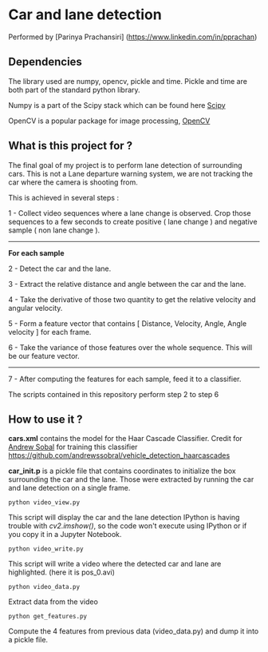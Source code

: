 # Car and lane detection 
Performed by [Parinya Prachansiri] (https://www.linkedin.com/in/pprachan)


## Dependencies 
The library used are numpy, opencv, pickle and time. 
Pickle and time are both part of the standard python library.

Numpy is a part of the Scipy stack which can be found here [Scipy](https://www.scipy.org/install.)

OpenCV is a popular package for image processing, [OpenCV](http://docs.opencv.org/2.4/doc/tutorials/introduction/linux_install/linux_install.html)


## What is this project for ? 
The final goal of my project is to perform lane detection of surrounding cars. This is not a Lane departure warning system, we are not tracking the car where the camera is shooting from. 

This is achieved in several steps :

1 - Collect video sequences where a lane change is observed. Crop those sequences to a few seconds to create positive ( lane change ) and negative sample ( non lane change ).

- - -
**For each sample** 

2 - Detect the car and the lane.

3 - Extract the relative distance and angle between the car and the lane. 

4 - Take the derivative of those two quantity to get the relative velocity and angular velocity.

5 - Form a feature vector that contains [ Distance, Velocity, Angle, Angle velocity ] for each frame.

6 - Take the variance of those features over the whole sequence. This will be our feature vector.

- - -

7 - After computing the features for each sample, feed it to a classifier. 

The scripts contained in this repository perform step 2 to step 6

## How to use it ?
**cars.xml** contains the model for the Haar Cascade Classifier. Credit for [Andrew Sobal](https://github.com/andrewssobral) for training this classifier https://github.com/andrewssobral/vehicle_detection_haarcascades 

**car_init.p** is a pickle file that contains coordinates to initialize the box surrounding the car and the lane. Those were extracted by running the car and lane detection on a single frame. 

```console
python video_view.py 
```
This script will display the car and the lane detection
IPython is having trouble with *cv2.imshow()*, so the code won't execute using IPython or if you copy it in a Jupyter Notebook.

```console
python video_write.py 
```
This script will write a video where the detected car and lane are highlighted. (here it is pos_0.avi)

```console
python video_data.py 
```
Extract data from the video

```console
python get_features.py
```
Compute the 4 features from previous data (video_data.py) and dump it into a pickle file.







 
